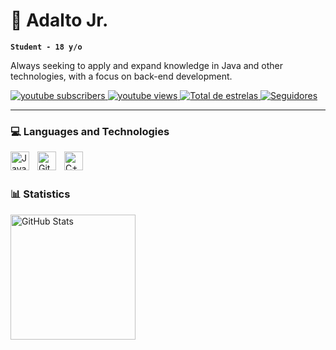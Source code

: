 # 🦧 Adalto Jr.

**`Student - 18 y/o`**

Always seeking to apply and expand knowledge in Java and other technologies, with a focus on back-end development.

<p align="left">
    <a href="https://www.youtube.com/@otlware?sub_confirmation=1">
        <img 
            alt="youtube subscribers" 
            title="Subscribe to my channel" 
            src="https://custom-icon-badges.demolab.com/youtube/channel/subscribers/UCEvCt4R10ie_ObvNRvIwKvQ?color=%23E05D44&label=Inscreva-se&logo=video&logoColor=white&style=for-the-badge&labelColor=CE4630"
        />
    </a>
    <a href="https://www.youtube.com/@otlware">
        <img 
            alt="youtube views" 
            title="Views on Youtube" 
            src="https://custom-icon-badges.demolab.com/youtube/channel/views/UCEvCt4R10ie_ObvNRvIwKvQ?color=%23E1AD0E&logo=eye&logoColor=white&style=for-the-badge&labelColor=C79600"
        />
    </a> 
    <a href="https://github.com/otladA?tab=repositories&sort=stargazers">
        <img 
            alt="Total de estrelas" 
            title="Total stars on GitHub" 
            src="https://custom-icon-badges.demolab.com/github/stars/otladA?color=55960c&style=for-the-badge&labelColor=488207&logo=star&label=estrelas"
        />
    </a>
    <a href="https://github.com/otladA?tab=followers">
        <img 
            alt="Seguidores" 
            title="Follow me on GitHub" 
            src="https://custom-icon-badges.demolab.com/github/followers/otladA?color=236ad3&labelColor=1155ba&style=for-the-badge&logo=github&label=Seguidores&logoColor=white"
        />
    </a>
</p>

---

### 💻 Languages and Technologies

<img 
    align="left" 
    alt="Java"
    title="Java" 
    width="30px" 
    style="padding-right: 10px;" 
    src="https://cdn.jsdelivr.net/gh/devicons/devicon@latest/icons/java/java-original.svg" 
/>
<img 
    align="left" 
    alt="Git" 
    title="Git"
    width="30px" 
    style="padding-right: 10px;" 
    src="https://cdn.jsdelivr.net/gh/devicons/devicon@latest/icons/git/git-original.svg" 
/>
<img 
    align="left" 
    alt="C++" 
    title="C++"
    width="30px" 
    style="padding-right: 10px;" 
    src="https://cdn.jsdelivr.net/gh/devicons/devicon@latest/icons/cplusplus/cplusplus-original.svg" 
/>

<br/>
<br/>

### 📊 Statistics

<p>
  <img 
    align="left" 
    alt="GitHub Stats" 
    height="200" 
    style="padding-right: 10px;" 
    src="https://github-readme-stats.vercel.app/api?username=otladA&show_icons=true&theme=tokyonight&include_all_commits=true&locale=pt-br" 
  />
</p>
